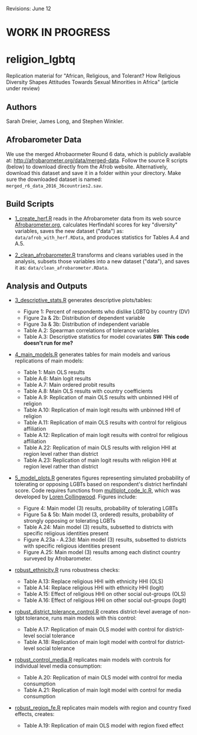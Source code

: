 Revisions: June 12

# WORK IN PROGRESS

# religion_lgbtq

Replication material for "African, Religious, and Tolerant? How Religious Diversity Shapes Attitudes Towards Sexual Minorities in Africa" (article under review)

## Authors
Sarah Dreier, James Long, and Stephen Winkler. 

## Afrobarometer Data
We use the merged Afrobaormeter Round 6 data, which is publicly available at: http://afrobarometer.org/data/merged-data. Follow the source R scripts (below) to download directly from the Afrob website. Alternatively, download this dataset and save it in a folder within your directory. Make sure the downloaded dataset is named: `merged_r6_data_2016_36countries2.sav`.  

## Build Scripts
- [1_create_herf.R](source/1_create_herf.R) reads in the Afrobarometer data from its web source [Afrobarometer.org](http://afrobarometer.org/data/merged-data), calculates Herfindahl scores for key "diversity" variables, saves the new dataset ("data") as: `data/afrob_with_herf.RData`, and produces statistics for Tables A.4 and A.5.

- [2_clean_afrobarometer.R](source/2_clean_afrobarometer.R) transforms and cleans variables used in the analysis, subsets those variables into a new dataset ("data"), and saves it as: `data/clean_afrobarometer.RData`.

## Analysis and Outputs
- [3_descriptive_stats.R](source/3_descriptive_stats.R) generates descriptive plots/tables:
    - Figure 1: Percent of respondents who dislike LGBTQ by country (DV)
    - Figure 2a & 2b: Distribution of dependent variable
    - Figure 3a & 3b: Distribution of independent variable
    - Table A.2: Spearman correlations of tolerance variables 
    - Table A.3: Descriptive statistics for model covariates **SW: This code doesn't run for me?**
    
- [4_main_models.R](source/4_main_models.R) generates tables for main models and various replications of main models:
    - Table 1: Main OLS results
    - Table A.6: Main logit results
    - Table A.7: Main ordered probit results
    - Table A.8: Main OLS results with country coefficients
    - Table A.9: Replication of main OLS results with unbinned HHI of religion 
    - Table A.10: Replication of main logit results with unbinned HHI of religion
    - Table A.11: Replication of main OLS results with control for religious affiliation
    - Table A.12: Replication of main logit results with control for religious affiliation
    - Table A.22: Replication of main OLS results with religion HHI at region level rather than district
    - Table A.23: Replication of main logit results with religion HHI at region level rather than district
    
- [5_model_plots.R](source/5_model_plots.R) generates figures representing simulated probability of tolerating or opposing LGBTs based on respondent's district herfindahl score. Code requires functions from [multiplot_code_lc.R](source/multiplot_code_lc.R), which was developed by [Loren Collingwood](https://www.collingwoodresearch.com/). Figures include:
    - Figure 4: Main model (3) results, probability of tolerating LGBTs
    - Figure 5a & 5b: Main model (3, ordered) results, probability of strongly opposing or tolerating LGBTs
    - Table A.24: Main model (3) results, subsetted to districts with specific religious identities present
    - Figure A.23a - A.23d: Main model (3) results, subsetted to districts with specific religious identities present
    - Figure A.25: Main model (3) results among each distinct country surveyed by Afrobarometer. 

- [robust_ethnicity.R](source/robust_ethnicity.R) runs robustness checks:
    - Table A.13: Replace religious HHI with ethnicity HHI (OLS)
    - Table A.14: Replace religious HHI with ethnicity HHI (logit)
    - Table A.15: Effect of religious HHI on other social out-groups (OLS)
    - Table A.16: Effect of religious HHI on other social out-groups (logit)

- [robust_district_tolerance_control.R](source/robust_district_tolerance_control.R) creates district-level average of non-lgbt tolerance, runs main models with this control:
    - Table A.17: Replication of main OLS model with control for district-level social tolerance
    - Table A.18: Replication of main logit model with control for district-level social tolerance
    
- [robust_control_media.R](source/robust_control_media.R) replicates main models with controls for individual level media consumption:
    - Table A.20: Replication of main OLS model with control for media consumption
    - Table A.21: Replication of main logit model with control for media consumption
    
- [robust_region_fe.R](source/robust_region_fe.R) replicates main models with region and country fixed effects, creates:
    - Table A.19: Replication of main OLS model with region fixed effect
